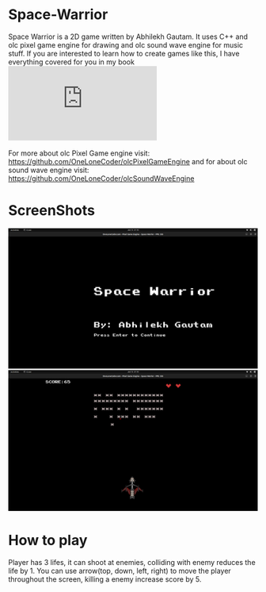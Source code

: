 # Space-Warrior
Space Warrior is a 2D game written by Abhilekh Gautam. It uses C++
  and olc pixel game engine for drawing and olc sound wave engine for music stuff.
  If you are interested to learn how to create games like this, I have everything covered for you in my book
  ![Write your first game in C++](https://abhilekhgautam.github.io/Your-First-Game-in-CPP/book/index.html)

  For more about olc Pixel Game engine visit: https://github.com/OneLoneCoder/olcPixelGameEngine
  and for about olc sound wave engine visit: https://github.com/OneLoneCoder/olcSoundWaveEngine

# ScreenShots
![game_home_page](https://github.com/Abhilekhgautam/Space-Warrior/blob/main/sprites/game_demo1.png?raw=true)
![game_play](https://github.com/Abhilekhgautam/Space-Warrior/blob/main/sprites/game_demo2.png)

# How to play
  Player has 3 lifes, it can shoot at enemies, colliding with enemy reduces the life by 1.
  You can use arrow(top, down, left, right) to move the player throughout the screen, killing a enemy
  increase score by 5.
